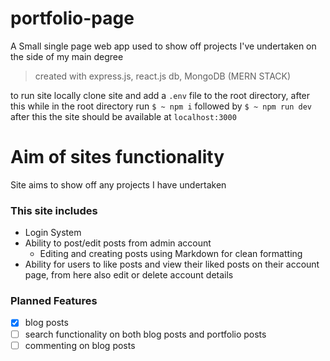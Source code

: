 # portfolio-page
A Small single page web app used to show off projects I've undertaken on the side of my main degree

> created with express.js, react.js db, MongoDB (MERN STACK)

to run site locally clone site and add a `.env` file to the root directory, after this while in the root directory run `$ ~ npm i` followed by `$ ~ npm run dev` after this the site should be available at `localhost:3000`

# Aim of sites functionality

Site aims to show off any projects I have undertaken

### This site includes

- Login System
- Ability to post/edit posts from admin account
  - Editing and creating posts using Markdown for clean formatting
- Ability for users to like posts and view their liked posts on their account page, from here also edit or delete account details

### Planned Features

- [x] blog posts
- [ ] search functionality on both blog posts and portfolio posts
- [ ] commenting on blog posts
